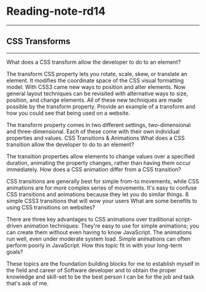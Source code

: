 # Reading-note-rd14
<hr>

## CSS Transforms
<hr>


What does a CSS transform allow the developer to do to an element?

The transform CSS property lets you rotate, scale, skew, or translate an element. It modifies the coordinate space of the CSS visual formatting model. With CSS3 came new ways to position and alter elements. Now general layout techniques can be revisited with alternative ways to size, position, and change elements. All of these new techniques are made possible by the transform property.
Provide an example of a transform and how you could see that being used on a website.

The transform property comes in two different settings, two-dimensional and three-dimensional. Each of these come with their own individual properties and values.
CSS Transitions & Animations
What does a CSS transition allow the developer to do to an element?

The transition properties allow elements to change values over a specified duration, animating the property changes, rather than having them occur immediately.
How does a CSS animation differ from a CSS transition?

CSS transitions are generally best for simple from-to movements, while CSS animations are for more complex series of movements. It's easy to confuse CSS transitions and animations because they let you do similar things.
8 simple CSS3 transitions that will wow your users
What are some benefits to using CSS transitions on websites?

There are three key advantages to CSS animations over traditional script-driven animation techniques: They're easy to use for simple animations; you can create them without even having to know JavaScript. The animations run well, even under moderate system load. Simple animations can often perform poorly in JavaScript.
How this topic fit in with your long-term goals?

These topics are the foundation building blocks for me to establish myself in the field and career of Software developer and to obtain the proper knowledge and skill-set to be the best person I can be for the job and task that's ask of me.
